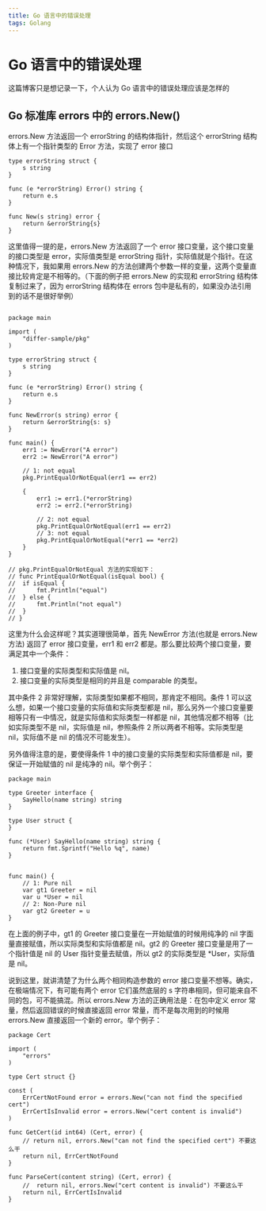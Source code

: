 ```yaml
---
title: Go 语言中的错误处理
tags: Golang
---
```


# Go 语言中的错误处理

这篇博客只是想记录一下，个人认为 Go 语言中的错误处理应该是怎样的

## Go 标准库 errors 中的 errors.New()

errors.New 方法返回一个 errorString 的结构体指针，然后这个 errorString 结构体上有一个指针类型的 Error 方法，实现了 error 接口

```Golang
type errorString struct {
    s string
}

func (e *errorString) Error() string {
    return e.s
}

func New(s string) error {
    return &errorString{s}
}
```

这里值得一提的是，errors.New 方法返回了一个 error 接口变量，这个接口变量的接口类型是 error，实际值类型是 errorString 指针，实际值就是个指针。在这种情况下，我如果用 errors.New 的方法创建两个参数一样的变量，这两个变量直接比较肯定是不相等的。（下面的例子把 errors.New 的实现和 errorString 结构体复制过来了，因为 errorString 结构体在 errors 包中是私有的，如果没办法引用到的话不是很好举例）

```Golang 

package main

import (
	"differ-sample/pkg"
)

type errorString struct {
	s string
}

func (e *errorString) Error() string {
	return e.s
}

func NewError(s string) error {
	return &errorString{s: s}
}

func main() {
	err1 := NewError("A error")
	err2 := NewError("A error")

    // 1: not equal
	pkg.PrintEqualOrNotEqual(err1 == err2)

	{
		err1 := err1.(*errorString)
		err2 := err2.(*errorString)

        // 2: not equal
		pkg.PrintEqualOrNotEqual(err1 == err2)
        // 3: not equal
		pkg.PrintEqualOrNotEqual(*err1 == *err2)
	}
}

// pkg.PrintEqualOrNotEqual 方法的实现如下：
// func PrintEqualOrNotEqual(isEqual bool) {
// 	if isEqual {
// 		fmt.Println("equal")
// 	} else {
// 		fmt.Println("not equal")
// 	}
// }
```

这里为什么会这样呢？其实道理很简单，首先 NewError 方法(也就是 errors.New 方法) 返回了 error 接口变量，err1 和 err2 都是。那么要比较两个接口变量，要满足其中一个条件：

1. 接口变量的实际类型和实际值是 nil。
2. 接口变量的实际类型是相同的并且是 comparable 的类型。

其中条件 2 非常好理解，实际类型如果都不相同，那肯定不相同。条件 1 可以这么想，如果一个接口变量的实际值和实际类型都是 nil，那么另外一个接口变量要相等只有一中情况，就是实际值和实际类型一样都是 nil，其他情况都不相等（比如实际类型不是 nil，实际值是 nil，参照条件 2 所以两者不相等。实际类型是 nil，实际值不是 nil 的情况不可能发生）。

另外值得注意的是，要使得条件 1 中的接口变量的实际类型和实际值都是 nil，要保证一开始赋值的 nil 是纯净的 nil。举个例子：

```Golang
package main

type Greeter interface {
	SayHello(name string) string
}

type User struct {
}

func (*User) SayHello(name string) string {
	return fmt.Sprintf("Hello %q", name)
}


func main() {
	// 1: Pure nil
	var gt1 Greeter = nil
	var u *User = nil
	// 2: Non-Pure nil
	var gt2 Greeter = u
}
```

在上面的例子中，gt1 的 Greeter 接口变量在一开始赋值的时候用纯净的 nil 字面量直接赋值，所以实际类型和实际值都是 nil。gt2 的 Greeter 接口变量是用了一个指针值是 nil 的 User 指针变量去赋值，所以 gt2 的实际类型是 *User，实际值是 nil。

说到这里，就讲清楚了为什么两个相同构造参数的 error 接口变量不想等。确实，在极端情况下，有可能有两个 error 它们虽然底层的 s 字符串相同，但可能来自不同的包，可不能搞混。所以 errors.New 方法的正确用法是：在包中定义 error 常量，然后返回错误的时候直接返回 error 常量，而不是每次用到的时候用 errors.New 直接返回一个新的 error。举个例子：

```Golang
package Cert

import (
	"errors"
)

type Cert struct {}

const (
	ErrCertNotFound error = errors.New("can not find the specified cert")
	ErrCertIsInvalid error = errors.New("cert content is invalid")
)

func GetCert(id int64) (Cert, error) {
	// return nil, errors.New("can not find the specified cert") 不要这么干
	return nil, ErrCertNotFound
}

func ParseCert(content string) (Cert, error) {
	// 	return nil, errors.New("cert content is invalid") 不要这么干
	return nil, ErrCertIsInvalid
}
```